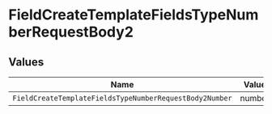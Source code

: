 # FieldCreateTemplateFieldsTypeNumberRequestBody2


## Values

| Name                                                    | Value                                                   |
| ------------------------------------------------------- | ------------------------------------------------------- |
| `FieldCreateTemplateFieldsTypeNumberRequestBody2Number` | number                                                  |
